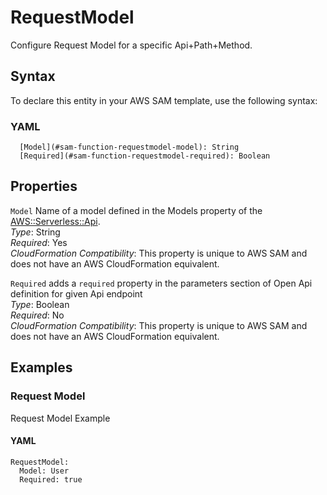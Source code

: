 # RequestModel<a name="sam-property-function-requestmodel"></a>

Configure Request Model for a specific Api\+Path\+Method\.

## Syntax<a name="sam-property-function-requestmodel-syntax"></a>

To declare this entity in your AWS SAM template, use the following syntax:

### YAML<a name="sam-property-function-requestmodel-syntax.yaml"></a>

```
  [Model](#sam-function-requestmodel-model): String
  [Required](#sam-function-requestmodel-required): Boolean
```

## Properties<a name="sam-property-function-requestmodel-properties"></a>

 `Model`   <a name="sam-function-requestmodel-model"></a>
Name of a model defined in the Models property of the [AWS::Serverless::Api](sam-resource-api.md)\.  
*Type*: String  
*Required*: Yes  
*CloudFormation Compatibility*: This property is unique to AWS SAM and does not have an AWS CloudFormation equivalent\.

 `Required`   <a name="sam-function-requestmodel-required"></a>
adds a `required` property in the parameters section of Open Api definition for given Api endpoint  
*Type*: Boolean  
*Required*: No  
*CloudFormation Compatibility*: This property is unique to AWS SAM and does not have an AWS CloudFormation equivalent\.

## Examples<a name="sam-property-function-requestmodel--examples"></a>

### Request Model<a name="sam-property-function-requestmodel--examples--request-model"></a>

Request Model Example

#### YAML<a name="sam-property-function-requestmodel--examples--request-model--yaml"></a>

```
RequestModel:
  Model: User
  Required: true
```